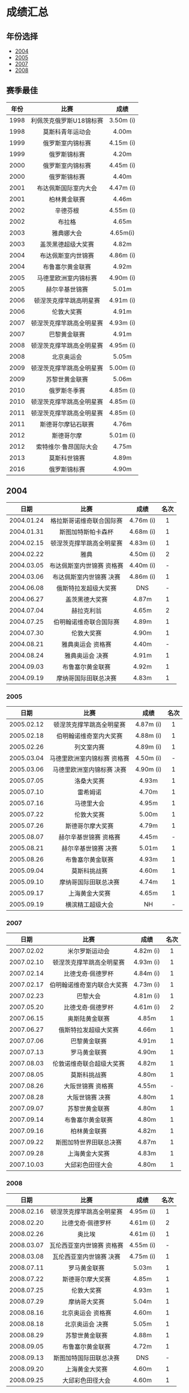 # 成绩汇总

## 年份选择

- [2004](#2004)
- [2005](#2005)
- [2007](#2007)
- [2008](#2008)

## 赛季最佳

| 年份 |           比赛           |   成绩    |
| :--: | :----------------------: | :-------: |
| 1998 | 利佩茨克俄罗斯U18锦标赛  | 3.50m (i) |
| 1998 |     莫斯科青年运动会     |   4.00m   |
| 1999 |     俄罗斯室内锦标赛     | 4.15m (i) |
| 1999 |       俄罗斯锦标赛       |   4.20m   |
| 2000 |     俄罗斯室内锦标赛     | 4.45m (i) |
| 2000 |       俄罗斯锦标赛       |   4.40m   |
| 2001 |   布达佩斯国际室内大会   | 4.47m (i) |
| 2001 |       柏林黄金联赛       |   4.46m   |
| 2002 |         辛德芬根         | 4.55m (i) |
| 2002 |          布拉格          |   4.65m   |
| 2003 |        雅典娜大会        | 4.65m(i)  |
| 2003 |    盖茨黑德超级大奖赛    |   4.82m   |
| 2004 |    布达佩斯室内世锦赛    | 4.86m (i) |
| 2004 |     布鲁塞尔黄金联赛     |   4.92m   |
| 2005 |   马德里欧洲室内锦标赛   | 4.90m (i) |
| 2005 |      赫尔辛基世锦赛      |   5.01m   |
| 2006 |  顿涅茨克撑竿跳高明星赛  | 4.91m (i) |
| 2006 |        伦敦大奖赛        |   4.91m   |
| 2007 | 顿涅茨克撑竿跳高全明星赛 | 4.93m (i) |
| 2007 |       巴黎黄金联赛       |   4.91m   |
| 2008 | 顿涅茨克撑竿跳高全明星赛 | 4.95m (i) |
| 2008 |        北京奥运会        |   5.05m   |
| 2009 | 顿涅茨克撑竿跳高全明星赛 | 5.00m (i) |
| 2009 |      苏黎世黄金联赛      |   5.06m   |
| 2010 |       俄罗斯冬季赛       | 4.85m (i) |
| 2010 | 顿涅茨克撑竿跳高全明星赛 | 4.85m (i) |
| 2011 | 顿涅茨克撑竿跳高全明星赛 | 4.85m (i) |
| 2011 |    斯德哥尔摩钻石联赛    |   4.76m   |
| 2012 |        斯德哥尔摩        | 5.01m (i) |
| 2012 |  索特维尔·鲁昂国际大会   |   4.75m   |
| 2013 |       莫斯科世锦赛       |   4.89m   |
| 2016 |       俄罗斯锦标赛       |   4.90m   |

## 2004

|    日期    |           比赛            |   成绩    | 名次 |
| :--------: | :-----------------------: | :-------: | :--: |
| 2004.01.24 | 格拉斯哥诺维奇联合国际赛  | 4.76m (i) |  1   |
| 2004.01.31 |    斯图加特斯帕卡森杯     | 4.68m (i) |  1   |
| 2004.02.15 | 顿涅茨克撑竿跳高全明星赛  | 4.83m (i) |  1   |
| 2004.02.22 |           雅典            | 4.50m (i) |  2   |
| 2004.03.05 | 布达佩斯室内世锦赛 资格赛 | 4.40m (i) |  -   |
| 2004.03.06 |  布达佩斯室内世锦赛 决赛  | 4.86m (i) |  1   |
| 2004.06.08 |   俄斯特拉发超级大奖赛    |    DNS    |  -   |
| 2004.06.27 |      盖茨黑德大奖赛       |   4.87m   |  1   |
| 2004.07.04 |        赫拉克利翁         |   4.65m   |  2   |
| 2004.07.25 |  伯明翰诺维奇联合国际赛   |   4.89m   |  1   |
| 2004.07.30 |        伦敦大奖赛         |   4.90m   |  1   |
| 2004.08.21 |     雅典奥运会 资格赛     |   4.40m   |  -   |
| 2004.08.24 |      雅典奥运会 决赛      |   4.91m   |  1   |
| 2004.09.03 |     布鲁塞尔黄金联赛      |   4.92m   |  1   |
| 2004.09.19 |   摩纳哥国际田联总决赛    |   4.83m   |  1   |

### 2005

|    日期    |            比赛             |   成绩    | 名次 |
| :--------: | :-------------------------: | :-------: | :--: |
| 2005.02.12 |  顿涅茨克撑竿跳高全明星赛   | 4.87m (i) |  1   |
| 2005.02.18 |   伯明翰诺维奇室内大奖赛    | 4.88m (i) |  1   |
| 2005.02.26 |         列文室内赛          | 4.89m (i) |  1   |
| 2005.03.04 | 马德里欧洲室内锦标赛 资格赛 | 4.50m (i) |  -   |
| 2005.03.06 |  马德里欧洲室内锦标赛 决赛  | 4.90m (i) |  1   |
| 2005.07.05 |         洛桑大奖赛          |   4.93m   |  1   |
| 2005.07.10 |          雷希姆诺           |   4.70m   |  1   |
| 2005.07.16 |         马德里大会          |   4.95m   |  1   |
| 2005.07.22 |         伦敦大奖赛          |   5.00m   |  1   |
| 2005.07.26 |      斯德哥尔摩大奖赛       |   4.79m   |  1   |
| 2005.08.07 |    赫尔辛基世锦赛 资格赛    |   4.45m   |  -   |
| 2005.08.21 |     赫尔辛基世锦赛 决赛     |   5.01m   |  1   |
| 2005.08.26 |      布鲁塞尔黄金联赛       |   4.93m   |  1   |
| 2005.09.04 |        莫斯科挑战赛         |   4.60m   |  1   |
| 2005.09.10 |    摩纳哥国际田联总决赛     |   4.74m   |  1   |
| 2005.09.17 |       上海黄金大奖赛        |   4.65m   |  1   |
| 2005.09.19 |      横滨精工超级大会       |    NH     |  -   |

### 2007

|    日期    |            比赛            |   成绩    | 名次 |
| :--------: | :------------------------: | :-------: | :--: |
| 2007.02.02 |       米尔罗斯运动会       | 4.82m (i) |  1   |
| 2007.02.10 |  顿涅茨克撑竿跳高全明星赛  | 4.93m (i) |  1   |
| 2007.02.14 |     比德戈奇·佩德罗杯      | 4.84m (i) |  1   |
| 2007.02.17 | 伯明翰诺维奇室内联合大奖赛 | 4.73m (i) |  1   |
| 2007.02.23 |          巴黎大会          | 4.81m (i) |  1   |
| 2007.05.20 |     比德戈奇·佩德罗杯      | 4.61m (i) |  2   |
| 2007.06.15 |       奥斯陆黄金联赛       |   4.85m   |  1   |
| 2007.06.27 |    俄斯特拉发超级大奖赛    |   4.66m   |  1   |
| 2007.07.06 |        巴黎黄金联赛        |   4.91m   |  1   |
| 2007.07.13 |        罗马黄金联赛        |   4.90m   |  1   |
| 2007.08.03 |  伦敦诺维奇联合超级大奖赛  |   4.82m   |  1   |
| 2007.08.05 |        莫斯科挑战赛        |   4.80m   |  1   |
| 2007.08.26 |     大阪世锦赛 资格赛      |   4.55m   |  -   |
| 2007.08.28 |      大阪世锦赛 决赛       |   4.80m   |  1   |
| 2007.09.07 |       苏黎世黄金联赛       |   4.80m   |  1   |
| 2007.09.14 |      布鲁塞尔黄金联赛      |   4.80m   |  1   |
| 2007.09.16 |        柏林黄金联赛        |   4.82m   |  1   |
| 2007.09.22 |   斯图加特世界田联总决赛   |   4.87m   |  1   |
| 2007.09.28 |       上海黄金大奖赛       |   4.83m   |  1   |
| 2007.10.03 |      大邱彩色田径大会      |   4.80m   |  1   |

### 2008

|    日期    |           比赛            |   成绩    | 名次 |
| :--------: | :-----------------------: | :-------: | :--: |
| 2008.02.16 | 顿涅茨克撑竿跳高全明星赛  | 4.95m (i) |  1   |
| 2008.02.20 |     比德戈奇·佩德罗杯     | 4.61m (i) |  2   |
| 2008.02.26 |          奥比埃           | 4.61m (i) |  1   |
| 2008.03.07 | 瓦伦西亚室内世锦赛 资格赛 | 4.55m (i) |  -   |
| 2008.03.08 |  瓦伦西亚室内世锦赛 决赛  | 4.75m (i) |  1   |
| 2008.07.11 |       罗马黄金联赛        |   5.03m   |  1   |
| 2008.07.22 |     斯德哥尔摩大奖赛      |   4.85m   |  1   |
| 2008.07.25 |        伦敦大奖赛         |   4.93m   |  1   |
| 2008.07.29 |       摩纳哥大奖赛        |   5.04m   |  1   |
| 2008.08.16 |     北京奥运会 资格赛     |   4.60m   |  1   |
| 2008.08.18 |      北京奥运会 决赛      |   5.05m   |  1   |
| 2008.08.29 |      苏黎世黄金联赛       |   4.88m   |  1   |
| 2008.09.05 |     布鲁塞尔黄金联赛      |   4.72m   |  1   |
| 2008.09.13 |  斯图加特国际田联总决赛   |    DNS    |  -   |
| 2008.09.20 |      上海黄金大奖赛       |   4.60m   |  1   |
| 2008.09.25 |     大邱彩色田径大会      |   4.60m   |  1   |

